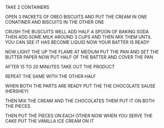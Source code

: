 TAKE 2 CONTAINERS

OPEN 3 PACKETS OF OREO BISCUITS AND PUT THE CREAM IN ONE CONATINER AND BISCUITS IN THE OTHER ONE

CRUSH THE BUSCUITS WELL ADD HALF A SPOON OF BAKING SODA THEN ADD SOME MILK AROUND 3 CUPS AND THEN MIX THEM UNTIL YOU CAN SEE IT HAS BECOME LIQUID NOW YOUR BATTER IS READY

NOW LIGHT THE UP THE FLAME AT MEDIUM PUT THE PAN AND SET THE BUTTER PAPER NOW PUT HALF OF THE BATTER AND COVER THE PAN

AFTER 15 TO 20 MINUTES TAKE OUT THE PRODUCT

REPEAT THE SAME
WITH THE OTHER HALF

WHEN BOTH THE PARTS ARE READY PUT THE THE CHOCOLATE SAUSE (HERSHEY)

THEN MIX THE CREAM AND THE CHOCOLATES THEM PUT IT ON BOTH THE PIECES 

THEN PUT THE PIECES ON EACH OTHER NOW WHEN YOU SERVE THE CAKE PUT THE VANILLA ICE CREAM ON IT